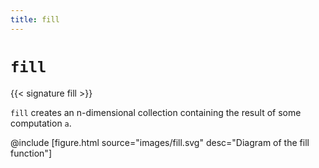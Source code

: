 ```yaml
---
title: fill
---
```


# `fill`

{{< signature fill >}}

`fill` creates an n-dimensional collection containing the result of some computation `a`.

@include [figure.html source="images/fill.svg" desc="Diagram of the fill function"]
